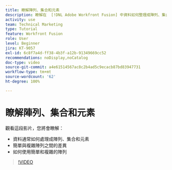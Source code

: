 ```yaml
---
title: 瞭解陣列、集合和元素
description: 瞭解在  [!DNL Adobe Workfront Fusion] 中資料如何整理成陣列、集合和元素，以及如何操作簡單和複雜的陣列。
activity: use
team: Technical Marketing
type: Tutorial
feature: Workfront Fusion
role: User
level: Beginner
jira: KT-9057
exl-id: 6c8f7a4d-ff38-4b3f-a12b-91349669cc52
recommendations: noDisplay,noCatalog
doc-type: video
source-git-commit: a4e61514567ac8c2b4ad5c9ecacb87bd83947731
workflow-type: tm+mt
source-wordcount: '62'
ht-degree: 100%

---
```


# 瞭解陣列、集合和元素

觀看這段影片，您將會瞭解：

* 資料通常如何處理成陣列、集合和元素
* 簡單與複雜陣列之間的差異
* 如何使用簡單和複雜的陣列

>[!VIDEO](https://video.tv.adobe.com/v/335298/?quality=12&learn=on)
